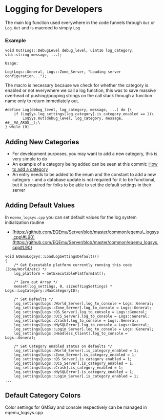 # Logging for Developers

The main log function used everywhere in the code funnels through `Out` or `Log.Out` and is macroed to simply `Log`

### Example

```text
void Out(Logs::DebugLevel debug_level, uint16 log_category, std::string message, ...);

Usage:

Log(Logs::General, Logs::Zone_Server, "Loading server configuration...");
```

The macro is necessary because we check for whether the category is enabled or not everywhere we call a log function, this was to save massive overhead of pushing/popping strings on the call stack through a function name only to return immediately out.

```text
#define Log(debug_level, log_category, message, ...) do {\
	if (LogSys.log_settings[log_category].is_category_enabled == 1)\
		LogSys.Out(debug_level, log_category, message, ##__VA_ARGS__);\
} while (0)
```

## Adding New Categories

* For development purposes, you may want to add a new category, this is very simple to do
* An example of a category being added can be seen at this commit: [How to add a category](https://github.com/EQEmu/Server/commit/a46c0ee7e2dcf094c4b0e4d9cb91525443c19c5b)
* An entry needs to be added to the enum and the constant to add a new category - and a database update is not required for it to be functional, but it is required for folks to be able to set the default settings in their server

## Adding Default Values

In `eqemu_logsys.cpp` you can set default values for the log system initialization routine

* [https://github.com/EQEmu/Server/blob/master/common/eqemu\_logsys.cpp\#L90](https://github.com/EQEmu/Server/blob/master/common/eqemu_logsys.cpp#L90)

```text
void EQEmuLogSys::LoadLogSettingsDefaults()
{
	/* Get Executable platform currently running this code (Zone/World/etc) */
	log_platform = GetExecutablePlatformInt();

	/* Zero out Array */
	memset(log_settings, 0, sizeof(LogSettings) * Logs::LogCategory::MaxCategoryID);

	/* Set Defaults */
	log_settings[Logs::World_Server].log_to_console = Logs::General;
	log_settings[Logs::Zone_Server].log_to_console = Logs::General;
	log_settings[Logs::QS_Server].log_to_console = Logs::General;
	log_settings[Logs::UCS_Server].log_to_console = Logs::General;
	log_settings[Logs::Crash].log_to_console = Logs::General;
	log_settings[Logs::MySQLError].log_to_console = Logs::General;
	log_settings[Logs::Login_Server].log_to_console = Logs::General;
	log_settings[Logs::Headless_Client].log_to_console = Logs::General;

	/* Set Category enabled status on defaults */
	log_settings[Logs::World_Server].is_category_enabled = 1;
	log_settings[Logs::Zone_Server].is_category_enabled = 1;
	log_settings[Logs::QS_Server].is_category_enabled = 1;
	log_settings[Logs::UCS_Server].is_category_enabled = 1;
	log_settings[Logs::Crash].is_category_enabled = 1;
	log_settings[Logs::MySQLError].is_category_enabled = 1;
	log_settings[Logs::Login_Server].is_category_enabled = 1;
...
```

## Default Category Colors

Color settings for GMSay and console respectively can be managed in eqemu\_logsys.cpp

